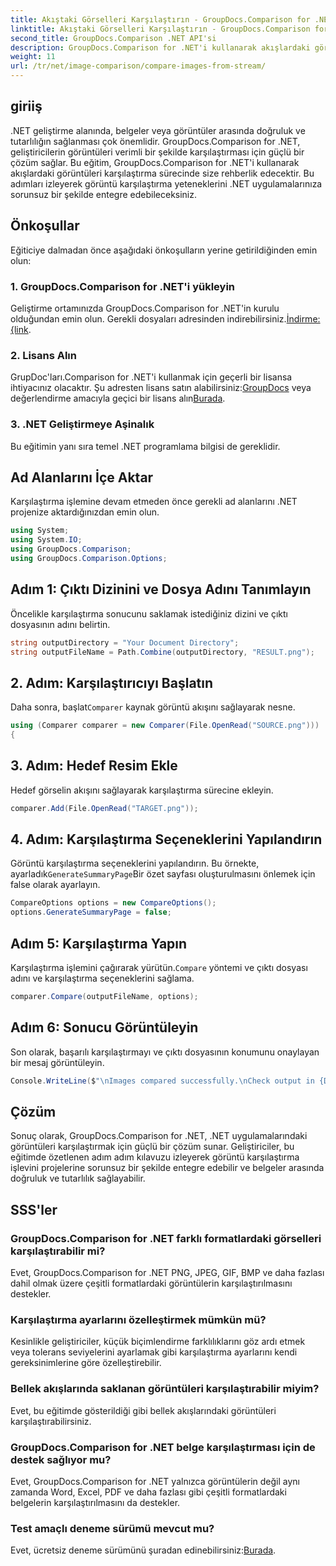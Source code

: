 ```yaml
---
title: Akıştaki Görselleri Karşılaştırın - GroupDocs.Comparison for .NET
linktitle: Akıştaki Görselleri Karşılaştırın - GroupDocs.Comparison for .NET
second_title: GroupDocs.Comparison .NET API'si
description: GroupDocs.Comparison for .NET'i kullanarak akışlardaki görüntüleri nasıl karşılaştıracağınızı öğrenin. .NET uygulamalarına kusursuz entegrasyon için adım adım kılavuz.
weight: 11
url: /tr/net/image-comparison/compare-images-from-stream/
---
```

## giriiş
.NET geliştirme alanında, belgeler veya görüntüler arasında doğruluk ve tutarlılığın sağlanması çok önemlidir. GroupDocs.Comparison for .NET, geliştiricilerin görüntüleri verimli bir şekilde karşılaştırması için güçlü bir çözüm sağlar. Bu eğitim, GroupDocs.Comparison for .NET'i kullanarak akışlardaki görüntüleri karşılaştırma sürecinde size rehberlik edecektir. Bu adımları izleyerek görüntü karşılaştırma yeteneklerini .NET uygulamalarınıza sorunsuz bir şekilde entegre edebileceksiniz.
## Önkoşullar
Eğiticiye dalmadan önce aşağıdaki önkoşulların yerine getirildiğinden emin olun:
### 1. GroupDocs.Comparison for .NET'i yükleyin
Geliştirme ortamınızda GroupDocs.Comparison for .NET'in kurulu olduğundan emin olun. Gerekli dosyaları adresinden indirebilirsiniz.[İndirme: {link](https://releases.groupdocs.com/comparison/net/).
### 2. Lisans Alın
 GrupDoc'ları.Comparison for .NET'i kullanmak için geçerli bir lisansa ihtiyacınız olacaktır. Şu adresten lisans satın alabilirsiniz:[GroupDocs](https://purchase.groupdocs.com/buy) veya değerlendirme amacıyla geçici bir lisans alın[Burada](https://purchase.groupdocs.com/temporary-license/).
### 3. .NET Geliştirmeye Aşinalık
Bu eğitimin yanı sıra temel .NET programlama bilgisi de gereklidir.

## Ad Alanlarını İçe Aktar
Karşılaştırma işlemine devam etmeden önce gerekli ad alanlarını .NET projenize aktardığınızdan emin olun. 
```csharp
using System;
using System.IO;
using GroupDocs.Comparison;
using GroupDocs.Comparison.Options;
```
## Adım 1: Çıktı Dizinini ve Dosya Adını Tanımlayın
Öncelikle karşılaştırma sonucunu saklamak istediğiniz dizini ve çıktı dosyasının adını belirtin.
```csharp
string outputDirectory = "Your Document Directory";
string outputFileName = Path.Combine(outputDirectory, "RESULT.png");
```
## 2. Adım: Karşılaştırıcıyı Başlatın
 Daha sonra, başlat`Comparer` kaynak görüntü akışını sağlayarak nesne.
```csharp
using (Comparer comparer = new Comparer(File.OpenRead("SOURCE.png")))
{
```
## 3. Adım: Hedef Resim Ekle
Hedef görselin akışını sağlayarak karşılaştırma sürecine ekleyin.
```csharp
comparer.Add(File.OpenRead("TARGET.png"));
```
## 4. Adım: Karşılaştırma Seçeneklerini Yapılandırın
 Görüntü karşılaştırma seçeneklerini yapılandırın. Bu örnekte, ayarladık`GenerateSummaryPage`Bir özet sayfası oluşturulmasını önlemek için false olarak ayarlayın.
```csharp
CompareOptions options = new CompareOptions();
options.GenerateSummaryPage = false;
```
## Adım 5: Karşılaştırma Yapın
 Karşılaştırma işlemini çağırarak yürütün.`Compare` yöntemi ve çıktı dosyası adını ve karşılaştırma seçeneklerini sağlama.
```csharp
comparer.Compare(outputFileName, options);
```
## Adım 6: Sonucu Görüntüleyin
Son olarak, başarılı karşılaştırmayı ve çıktı dosyasının konumunu onaylayan bir mesaj görüntüleyin.
```csharp
Console.WriteLine($"\nImages compared successfully.\nCheck output in {Directory.GetCurrentDirectory()}.");
```

## Çözüm
Sonuç olarak, GroupDocs.Comparison for .NET, .NET uygulamalarındaki görüntüleri karşılaştırmak için güçlü bir çözüm sunar. Geliştiriciler, bu eğitimde özetlenen adım adım kılavuzu izleyerek görüntü karşılaştırma işlevini projelerine sorunsuz bir şekilde entegre edebilir ve belgeler arasında doğruluk ve tutarlılık sağlayabilir.
## SSS'ler
### GroupDocs.Comparison for .NET farklı formatlardaki görselleri karşılaştırabilir mi?
Evet, GroupDocs.Comparison for .NET PNG, JPEG, GIF, BMP ve daha fazlası dahil olmak üzere çeşitli formatlardaki görüntülerin karşılaştırılmasını destekler.
### Karşılaştırma ayarlarını özelleştirmek mümkün mü?
Kesinlikle geliştiriciler, küçük biçimlendirme farklılıklarını göz ardı etmek veya tolerans seviyelerini ayarlamak gibi karşılaştırma ayarlarını kendi gereksinimlerine göre özelleştirebilir.
### Bellek akışlarında saklanan görüntüleri karşılaştırabilir miyim?
Evet, bu eğitimde gösterildiği gibi bellek akışlarındaki görüntüleri karşılaştırabilirsiniz.
### GroupDocs.Comparison for .NET belge karşılaştırması için de destek sağlıyor mu?
Evet, GroupDocs.Comparison for .NET yalnızca görüntülerin değil aynı zamanda Word, Excel, PDF ve daha fazlası gibi çeşitli formatlardaki belgelerin karşılaştırılmasını da destekler.
### Test amaçlı deneme sürümü mevcut mu?
 Evet, ücretsiz deneme sürümünü şuradan edinebilirsiniz:[Burada](https://releases.groupdocs.com/).